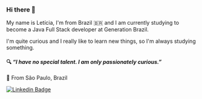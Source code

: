### Hi there 👋

My name is Letícia, I'm from Brazil 🇧🇷 and I am currently studying to become a Java Full Stack developer at Generation Brazil.

I'm quite curious and I really like to learn new things, so I'm always studying something.

#### 🔍 _“I have no special talent. I am only passionately curious.”_

📍 From São Paulo, Brazil

[![Linkedin Badge](https://img.shields.io/badge/-LinkedIn-blue?style=flat-square&logo=Linkedin&logoColor=white&link=https://www.linkedin.com/in/silva-leticia/)](https://www.linkedin.com/in/silva-leticia/)

<!--
**lettycodes/lettycodes** is a ✨ _special_ ✨ repository because its `README.md` (this file) appears on your GitHub profile.

Here are some ideas to get you started:

- 🔭 I’m currently working on ...
- 🌱 I’m currently learning ...
- 👯 I’m looking to collaborate on ...
- 🤔 I’m looking for help with ...
- 💬 Ask me about ...
- 📫 How to reach me: ...
- 😄 Pronouns: ...
- ⚡ Fun fact: ...
-->
